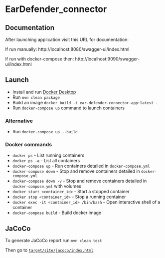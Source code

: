 # EarDefender_connector

## Documentation

After launching application visit this URL for documentation:

If run manually: http://localhost:8080/swagger-ui/index.html

If run with docker-compose then: http://localhost:9090/swagger-ui/index.html


## Launch

- Install and run [Docker Desktop](https://www.docker.com/products/docker-desktop/)
- Run `mvn clean package`
- Build an image `docker build -t ear-defender-connector-app:latest .`
- Run `docker-compose up` command to launch containers

### Alternative
- Run `docker-compose up --build`

### Docker commands

- `docker ps` - List running containers
- `docker ps -a` - List all containers
- `docker-compose up` - Run containers detailed in `docker-compose.yml`
- `docker-compose down` - Stop and remove containers detailed in `docker-compose.yml`
- `docker-compose down -v` - Stop and remove containers detailed in `docker-compose.yml` with volumes
- `docker start <container_id>` - Start a stopped container
- `docker stop <container_id>` - Stop a running container
- `docker exec -it <container_id> /bin/bash` - Open interactive shell of a container
- `docker-compose build` - Build docker image

## JaCoCo

To generate JaCoCo report run `mvn clean test`

Then go to [`target/site/jacoco/index.html`](target/site/jacoco/index.html)
